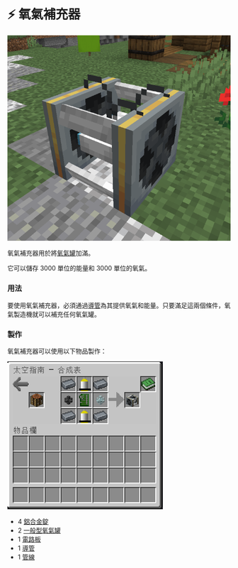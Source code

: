 # ⚡ 氧氣補充器

![](<../.gitbook/assets/image (22).png>)

氧氣補充器用於將[氧氣罐](oxygen-tank.md)加滿。

它可以儲存 3000 單位的能量和 3000 單位的氧氣。

### 用法

要使用氧氣補充器，必須通過[導管](Conduit.md)為其提供氧氣和能量。只要滿足這兩個條件，氧氣製造機就可以補充任何氧氣罐。

### 製作

氧氣補充器可以使用以下物品製作：

![](<../.gitbook/assets/image (218) (1).png>)



* 4 [鋁合金錠](aluminium-alloy-ingot.md)​
* 2 [一般型氧氣罐](oxygen-tank.md#yi-ban-xing-yang-qi-guan)
* 1 [電路板](circuit-board.md)
* 1 [導管](Conduit.md)
* 1 [管線](Pipe.md)
